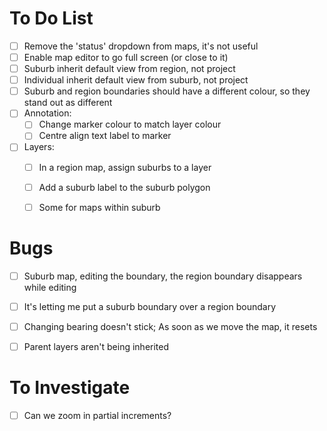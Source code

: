 # To Do List

- [ ] Remove the 'status' dropdown from maps, it's not useful
- [ ] Enable map editor to go full screen (or close to it)
- [ ] Suburb inherit default view from region, not project
- [ ] Individual inherit default view from suburb, not project
- [ ] Suburb and region boundaries should have a different colour, so they stand out as different
- [ ] Annotation:
  - [ ] Change marker colour to match layer colour
  - [ ] Centre align text label to marker
- [ ] Layers:
  - [ ] In a region map, assign suburbs to a layer
  - [ ] Add a suburb label to the suburb polygon
  - [ ] Some for maps within suburb


# Bugs

- [ ] Suburb map, editing the boundary, the region boundary disappears while editing
- [ ] It's letting me put a suburb boundary over a region boundary
- [ ] Changing bearing doesn't stick; As soon as we move the map, it resets
- [ ] Parent layers aren't being inherited


# To Investigate

- [ ] Can we zoom in partial increments?

